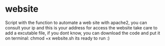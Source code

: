 # website
Script with the function to automate a web site with apache2, you can consult your ip and this is your address for access the website
take care to add a excutable file, if you dont know, you can download the code and put it on terminal:
chmod +x website.sh
its ready to run
:)

